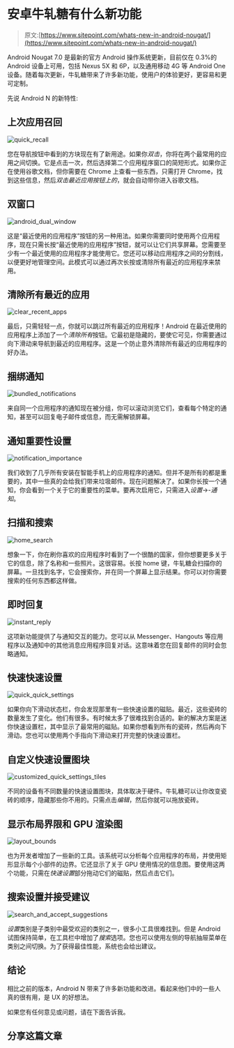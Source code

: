 # 安卓牛轧糖有什么新功能

> 原文:[https://www.sitepoint.com/whats-new-in-android-nougat/](https://www.sitepoint.com/whats-new-in-android-nougat/)

Android Nougat 7.0 是最新的官方 Android 操作系统更新，目前仅在 0.3%的 Android 设备上可用，包括 Nexus 5X 和 6P，以及通用移动 4G 等 Android One 设备。随着每次更新，牛轧糖带来了许多新功能，使用户的体验更好，更容易和更可定制。

先说 Android N 的新特性:

## 上次应用召回

![quick_recall](../Images/32f39f36f383fda7a78f50dda7c80101.png)

您在导航按钮中看到的方块现在有了新用途。如果你*双击*，你将在两个最常用的应用之间切换。它是点击一次，然后选择第二个应用程序窗口的简短形式。如果你正在使用谷歌文档，但你需要在 Chrome 上查看一些东西，只需打开 Chrome，找到这些信息，然后*双击最近应用按钮上的*，就会自动带你进入谷歌文档。

## 双窗口

![android_dual_window](../Images/d2ffd98df317947db63d6a9cdf88a801.png)

这是“最近使用的应用程序”按钮的另一种用法。如果你需要同时使用两个应用程序，现在只需长按“最近使用的应用程序”按钮，就可以让它们共享屏幕。您需要至少有一个最近使用的应用程序才能使用它。您还可以移动应用程序之间的分割线，以便更好地管理空间。此模式可以通过再次长按或清除所有最近的应用程序来禁用。

## 清除所有最近的应用

![clear_recent_apps](../Images/16b38819bce352597d3519c9c1cf3f23.png)

最后，只需轻轻一点，你就可以跳过所有最近的应用程序！Android 在最近使用的应用程序上添加了一个*清除所有*按钮。它最初是隐藏的，要使它可见，你需要通过向下滑动来导航到最近的应用程序。这是一个防止意外清除所有最近的应用程序的好办法。

## 捆绑通知

![bundled_notifications](../Images/a459fb086b94c2cb7c390b93bedf61cf.png)

来自同一个应用程序的通知现在被分组，你可以滚动浏览它们，查看每个特定的通知，甚至可以回复电子邮件或信息，而无需解锁屏幕。

## 通知重要性设置

![notification_importance](../Images/b4b7414a602b91f0e74c561ec1e550ad.png)

我们收到了几乎所有安装在智能手机上的应用程序的通知。但并不是所有的都是重要的，其中一些真的会给我们带来垃圾邮件。现在问题解决了。如果你长按一个通知，你会看到一个关于它的重要性的菜单。要再次启用它，只需进入*设置*->-*通知*。

## 扫描和搜索

![home_search](../Images/bcffdfc49e71ecbb929f6a01860190e0.png)

想象一下，你在刷你喜欢的应用程序时看到了一个很酷的国家，但你想要更多关于它的信息，除了名称和一些照片。这很容易。长按 home 键，牛轧糖会扫描你的屏幕。一旦找到名字，它会搜索你，并在同一个屏幕上显示结果。你可以对你需要搜索的任何东西都这样做。

## 即时回复

![instant_reply](../Images/4712e9306d87b60a85341890eb760254.png)

这项新功能提供了与通知交互的能力。您可以从 Messenger、Hangouts 等应用程序以及通知中的其他消息应用程序回复对话。这意味着您在回复邮件的同时会忽略通知。

## 快速快速设置

![quick_quick_settings](../Images/19cd53d38c07e723f3f5c5b9fcd69128.png)

如果你向下滑动状态栏，你会发现那里有一些快速设置的磁贴。最近，这些瓷砖的数量发生了变化。他们有很多。有时候太多了很难找到合适的。新的解决方案是迷你快速设置栏，其中显示了最常用的磁贴。如果你想看到所有的瓷砖，然后再向下滑动。您也可以使用两个手指向下滑动来打开完整的快速设置栏。

## 自定义快速设置图块

![customized_quick_settings_tiles](../Images/d62c1e863ffcfd1495c1a23d022e1e19.png)

不同的设备有不同数量的快速设置图块，具体取决于硬件。牛轧糖可以让你改变瓷砖的顺序，隐藏那些你不用的。只需点击*编辑*，然后你就可以拖放瓷砖。

## 显示布局界限和 GPU 渲染图

![layout_bounds](../Images/c1baca80f940b8c1a15d9c782099473f.png)

也为开发者增加了一些新的工具。该系统可以分析每个应用程序的布局，并使用矩形显示每个小部件的边界。它还显示了关于 GPU 使用情况的信息图。要使用这两个功能，只需在*快速设置*部分拖动它们的磁贴，然后点击它们。

## 搜索设置并接受建议

![search_and_accept_suggestions](../Images/c00c56dfb7f5db8746b44ae43cb76eaf.png)

*设置*类别是子类别中最受欢迎的类别之一，很多小工具很难找到。但是 Android 试图保持简单，在工具栏中增加了*搜索*选项。您也可以使用左侧的导航抽屉菜单在类别之间切换。为了获得最佳性能，系统也会给出建议。

## 结论

相比之前的版本，Android N 带来了许多新功能和改进。看起来他们中的一些人真的很有用，是 UX 的好想法。

如果您有任何意见或问题，请在下面告诉我。

## 分享这篇文章
